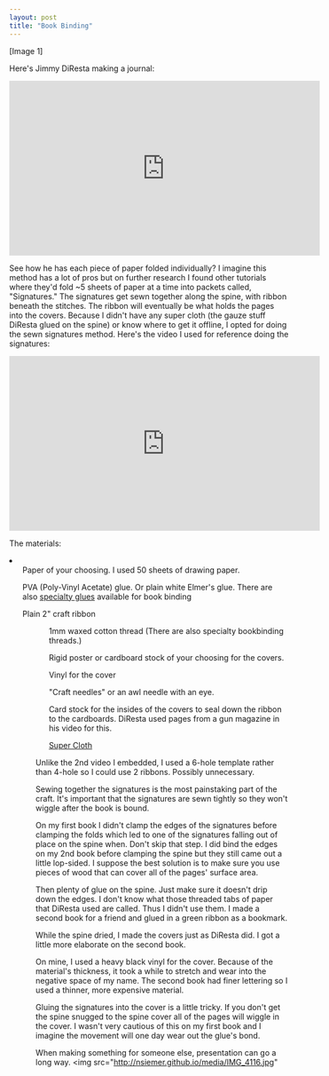 ```yaml
---
layout: post
title: "Book Binding"
---
```


[Image 1]

Here's Jimmy DiResta making a journal:<br>
<iframe width="560" height="315" src="https://www.youtube.com/embed/afeLi1KbyYg" frameborder="0" allowfullscreen></iframe><br>

See how he has each piece of paper folded individually? I imagine this method has a lot of pros but on further research I found other tutorials where they'd fold ~5 sheets of paper at a time into packets called, "Signatures." The signatures get sewn together along the spine, with ribbon beneath the stitches. The ribbon will eventually be what holds the pages into the covers. Because I didn't have any super cloth (the gauze stuff DiResta glued on the spine) or know where to get it offline, I opted for doing the sewn signatures method.
Here's the video I used for reference doing the signatures:<br>

<iframe width="560" height="315" src="https://www.youtube.com/embed/hsa8h3JPUBw" frameborder="0" allowfullscreen></iframe>

The materials:
<li>
<ul>Paper of your choosing. I used 50 sheets of drawing paper.</ul>

<ul>PVA (Poly-Vinyl Acetate) glue. Or plain white Elmer's glue. There are also <a href="http://www.amazon.com/gp/product/B0025TZ26Q/ref=oh_aui_detailpage_o02_s00?ie=UTF8&psc=1" target="_blank">specialty glues</a> available for book binding</ul>

<ul>Plain 2" craft ribbon<ul>

<ul>1mm waxed cotton thread (There are also specialty bookbinding threads.)</ul>

<ul>Rigid poster or cardboard stock of your choosing for the covers.</ul>

<ul>Vinyl for the cover</ul>

<ul>"Craft needles" or an awl needle with an eye.</ul>

<ul>Card stock for the insides of the covers to seal down the ribbon to the cardboards. DiResta used pages from a gun magazine in his video for this.</ul>

<ul><a href="http://www.amazon.com/gp/product/B0007LS8G0/ref=oh_aui_detailpage_o02_s00?ie=UTF8&psc=1" target="_blank">Super Cloth</a></ul>

</li>

Unlike the 2nd video I embedded, I used a 6-hole template rather than 4-hole so I could use 2 ribbons. Possibly unnecessary.

Sewing together the signatures is the most painstaking part of the craft. It's important that the signatures are sewn tightly so they won't wiggle after the book is bound.

On my first book I didn't clamp the edges of the signatures before clamping the folds which led to one of the signatures falling out of place on the spine when. Don't skip that step. I did bind the edges on my 2nd book before clamping the spine but they still came out a little lop-sided. I suppose the best solution is to make sure you use pieces of wood that can cover all of the pages' surface area.

Then plenty of glue on the spine. Just make sure it doesn't drip down the edges. I don't know what those threaded tabs of paper that DiResta used are called. Thus I didn't use them. I made a second book for a friend and glued in a green ribbon as a bookmark.

While the spine dried, I made the covers just as DiResta did. I got a little more elaborate on the second book.

On mine, I used a heavy black vinyl for the cover. Because of the material's thickness, it took a while to stretch and wear into the negative space of my name. The second book had finer lettering so I used a thinner, more expensive material.

Gluing the signatures into the cover is a little tricky. If you don't get the spine snugged to the spine cover all of the pages will wiggle in the cover. I wasn't very cautious of this on my first book and I imagine the movement will one day wear out the glue's bond.

When making something for someone else, presentation can go a long way.
<img src="http://nsiemer.github.io/media/IMG_4116.jpg"
